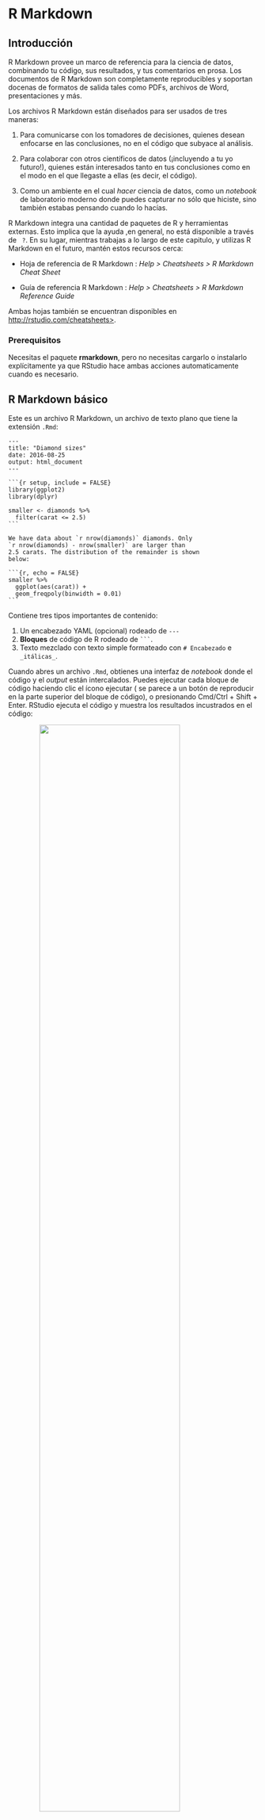 
# R Markdown

## Introducción

R Markdown provee un marco de referencia para la ciencia de datos, combinando tu código, sus resultados, y tus comentarios en prosa. Los documentos de R Markdown son completamente reproducibles y soportan docenas de formatos de salida tales como PDFs, archivos de Word, presentaciones y más.

Los archivos R Markdown están diseñados para ser usados de tres maneras:

1. Para comunicarse con los tomadores de decisiones, quienes desean enfocarse en las
 conclusiones, no en el código que subyace al análisis.

1. Para colaborar con otros científicos de datos (¡incluyendo a tu yo futuro!),
 quienes están interesados tanto en tus conclusiones como en el modo en el que
 llegaste a ellas (es decir, el código).

1. Como un ambiente en el cual _hacer_ ciencia de datos, como un *notebook* de
 laboratorio moderno donde puedes capturar no sólo que hiciste, sino también
 estabas pensando cuando lo hacías.

R Markdown integra una cantidad de paquetes de R y herramientas externas. Esto implica que la ayuda ,en general, no está disponible a través de ` ?`. En su lugar, mientras trabajas a lo largo de este capitulo, y utilizas R Markdown en el futuro, mantén estos recursos cerca:

* Hoja de referencia de R Markdown : _Help > Cheatsheets > R Markdown Cheat Sheet_

* Guía de referencia R Markdown : _Help > Cheatsheets > R Markdown Reference
 Guide_

Ambas hojas también se encuentran disponibles en http://rstudio.com/cheatsheets>.

### Prerequisitos

Necesitas el paquete __rmarkdown__, pero no necesitas cargarlo o instalarlo explícitamente ya que RStudio hace ambas acciones automaticamente cuando es necesario.



## R Markdown básico

Este es un archivo R Markdown, un archivo de texto plano que tiene la extensión `.Rmd`:


````
---
title: "Diamond sizes"
date: 2016-08-25
output: html_document
---

```{r setup, include = FALSE}
library(ggplot2)
library(dplyr)

smaller <- diamonds %>%
  filter(carat <= 2.5)
```

We have data about `r nrow(diamonds)` diamonds. Only 
`r nrow(diamonds) - nrow(smaller)` are larger than
2.5 carats. The distribution of the remainder is shown
below:

```{r, echo = FALSE}
smaller %>%
  ggplot(aes(carat)) +
  geom_freqpoly(binwidth = 0.01)
```
````

Contiene tres tipos importantes de contenido:

 1. Un encabezado YAML (opcional) rodeado de `---`
 1. __Bloques__ de código de R rodeado de ```` ``` ````.
 1. Texto mezclado con texto simple formateado con `# Encabezado` e `_itálicas_`.

Cuando abres un archivo `.Rmd`, obtienes una interfaz de *notebook* donde el código y el *output* están intercalados. Puedes ejecutar cada bloque de código haciendo clic el ícono ejecutar ( se parece a un botón de reproducir en la parte superior del bloque de código), o presionando Cmd/Ctrl + Shift + Enter. RStudio ejecuta el código y muestra los resultados incustrados en el código:

<img src="rmarkdown/diamond-sizes-notebook.png" width="75%" style="display: block; margin: auto;" />

Para producir un reporte completo que contenga todo el texto, código y resultados, hacerclic en "Knit" o presionar Cmd/Ctrl + Shift + K. Puede hacerse tambien de manera programática con `rmarkdown::render("1-example.Rmd")`. Esto mostrará el reporte en el panel *viewer* y crea un archivo HTML independiente que puedes compartir con otros.

<img src="rmarkdown/diamond-sizes-report.png" width="75%" style="display: block; margin: auto;" />

Cuando haces *knit* el documento (knit en español significa tejer), R Markdown envía el .Rmd a _knitr_, http://yihui.name/knitr/, que ejecuta todos los bloques de código y crea un nuevo documento markdown (.md) que incluye el código y su output. El archivo markdown generado por _knitr_ es procesado entonces por pandoc, http://pandoc.org/, que es el responsable de crear el archivo terminado. La ventaja de este flujo de trabajo en dos pasos es que puedes crear un muy amplio rango de formatos de salida, como aprenderás en [Formatos de R markdown ].

<img src="images/RMarkdownFlow.png" width="75%" style="display: block; margin: auto;" />

Para comenzar con tu propio archivo `.Rmd`, selecciona *File > New File > R Markdown...* en la barra de menú. Rstudio iniciará un asistente que puedes usar para pre-rellenar tu archivo con contenido útil que te recuerde como funcionan las principales características de R Markdown.

Las siguientes secciones profundizan en los tres componentes de un documento de R Markdown en más detalle: el texto markdown, los bloques de código y el encabezado YAML.

### Ejercicios

1. Crea un nuevo *notebook* usando _File > New File > R Notebook_. Lee las
 instrucciones. Practica ejecutando los bloques. Verifica que puedes modificar el código,re-ejecútalo, y observa la salida modificada.

1. Crea un nuevo documento R Markdown con _File > New File > R Markdown..._
 Haz clic en el icono apropiado de *Knit*. Haz *Knit* usando el atajo de teclado apropiado. Verifica que puedes modificar el *input* y la actualizacion del *output*.

1. Compara y contrasta el *notebook* de R con los archivos de R markdown que has
 creado antes. ¿Cómo son similares los outputs? ¿Cómo son diferentes? ¿Cómo son similares los inputs? ¿En qué se diferencian? ¿Qué ocurre si copias el encabezado YAML de uno al otro?

1. Crea un nuevo documento R Markdown para cada uno de los tres formatos
 incorporados: HTML, PDF and Word. Haz *knit* en cada uno de estos tres documentos. ¿Como difiere el output? ¿Cómo difiere el input? (Puedes necesitar instalar LaTeX para poder compilar el output en PDF--- RStudio preguntará si esto es necesario).

## Formateo de texto con Markdown

La prosa en los archivos `.Rmd` está escrita en Markdown, un set liviano de convenciones para dar formato a archivos de texto plano. Markdown está diseñado para ser fácil de leer y fácil de escribir. Es tambien muy fácil de aprender. La guía abajo muestra como usar el Markdown de Pandoc, una version ligeramente extendida de markdown que R Markdown comprende.


```
Text formatting 
------------------------------------------------------------

*italic*  or _italic_
**bold**   __bold__
`code`
superscript^2^ and subscript~2~

Headings
------------------------------------------------------------

# 1st Level Header

## 2nd Level Header

### 3rd Level Header

Lists
------------------------------------------------------------

*   Bulleted list item 1

*   Item 2

    * Item 2a

    * Item 2b

1.  Numbered list item 1

1.  Item 2. The numbers are incremented automatically in the output.

Links and images
------------------------------------------------------------

<http://example.com>

[linked phrase](http://example.com)

![optional caption text](path/to/img.png)

Tables 
------------------------------------------------------------

First Header  | Second Header
------------- | -------------
Content Cell  | Content Cell
Content Cell  | Content Cell
```

La mejor manera de aprender es simplemente probar. Tomará unos días, pero pronto se convertirá en algo natural, y no necesitarás pensar en ellas. Si te olvidas, puedes tener una útil hoja de referencia con *Help > Markdown Quick Reference*.

### Ejercicios

1. Practica lo que has aprendido crando un CV breve. El título debería ser tu nombre,
 y deberías incluir encabezados para (por lo menos) educación o empleo. Cada una de las secciones debería incluir una lista punteada de trabajos/ títulos obtenidos. Resalta año en negrita.

1. Usando la referencia rapida de R Markdown, descubre como:

 1. Agregar una nota al pie.
 1. Agregar una linea horizontal.
 1. Agregar una cita en bloque.

1. Copia y pega los contenidos de `diamond-sizes.Rmd` desde
 <https://github.com/hadley/r4ds/tree/master/rmarkdown> a un documento local de R Markdown. Revisa que puedes ejecutarlo, agrega texto despues del poligono de frecuencias que describa sus caracteristicas más llamativas.

## Bloques de código

Para ejecutar código dentro de un documento R Markdown, necesitas insertar un bloque. Hay tres maneras para hacerlo:

1. El atajo de teclado Cmd/Ctrl + Alt + I

1. El icono "Insertar" en la barra de edición

1. Tipeando manualmente los delimitadores de bloque ` ```{r} ` y ` ``` `.

Obviamente, recomendaría que aprendieras a usar el atajo de teclado. A largo plazo, te ahorrará mucho tiempo.

Puedes continuar ejecutando el código usando el atajo de teclado que para este momento (espero!) ya conoces y amas : Cmd/Ctrl + Enter. Sin embargo, los bloques de código tienen otro atajo de teclado: Cmd/Ctrl + Shift + Enter, que ejecuta todo el código en el bloque. Piensa el bloque como una función. Un bloque debería ser relativamente autónomo,y enfocado alrededor de una sola tarea.

Las siguientes secciones decriben el encabezado de bloque que consiste en ```` ```{r ````, seguido por un nombre opcional para el bloque, seguido entonces por opciones separadas por comas, y concluyendo con `}`. Inmediatamente después sigue tu código de R el bloque y el fin del bloque se indica con un ```` ``` ```` final.

### Nombres en bloques

Los bloques puede tener opcionalmente nombres : ```` ```{r nombre} ````. Esto presenta tres ventajas:

1. Puedes navegar más fácilmente a bloques específicos usando el navegador de código
 desplegable abajo a la izquierda en el editor de *script*:

 <img src="screenshots/rmarkdown-chunk-nav.png" width="30%" style="display: block; margin: auto;" />

1. Los gráficos producidos por los bloques tendrán nombres útiles que hace que sean
 más fáciles de utilizar en otra parte. Máa sobre esto en [otras opciones importantes].

1. Puedes crear redes de bloque cacheados para evitar re-ejecutar computos costosos
 en cada ejecucion. Más sobre esto mas adelante.

Hay un nombre de bloque que tiene comportamiento especial: `setup`. Cuando te encuentras en modo *notebook*, el bloque llamado setup se ejecutará automáticamente una vez, antes de ejecutar cualquier otro código.

### Opciones en bloques

La salida de los bloques puede personalizarse con __options__, argumentos suministrados al encabezado del bloque. Knitr provee casi 60 opciones para que puedas usar para personalizar tus bloques de código. Aqui cubriremos las opciones de bloques mas imporantes que usaras más frecuentemente. Puedes ver la lista completa en <http://yihui.name/knitr/options/>.

El set de opciones más importantes controla si tu bloque de código es ejecutado y que resultados estarán insertos en el reporte terminado:

* `eval = FALSE` evita que código sea evaluado. (Y obviamente si el código no es
 ejecutado no se generaran resultados). Esto es útil para mostrar códigos de ejemplo,o para deshabilitar un gran bloque de código sin comentar cada línea.

* `include = FALSE` ejecuta el código, pero no muestra el código o los resultados
 en el documento final. Usa esto para que código de configuracion que no quieres que abarrote tu reporte.

* `echo = FALSE` evita que se vea el código, pero no los resultados en el archivo
 final. Utiliza esto cuando quieres escribir reportes enfocados a personas que no quieren ver el código subyacente de R.

* `message = FALSE` o `warning = FALSE` evita que aparezcan mensajes o advertencias
 en el archivo final.

* `results = 'hide'` oculta el *output* impreso; `fig.show = 'hide'` oculta
 gráficos.

* `error = TRUE` causa que el *render* continúe incluso si el código devuelve un error.
 Esto es algo que raramente quieres incluir en la version final de tu reporte, pero puede ser muy útil si necesitas depurar exactamente que ocurre dentro de tu `.Rmd`. Es también útil si estas enseñando R y quieres incluir deliberadamente un error. Por defecto, `error = FALSE` provoca que el *knitting* falle si hay incluso un error en el documento.

La siguiente tabla resume que tipos de *output* suprime cada opción:

Opción | Ejecuta | Muestra | Output | Gráficos | Mensajes |Advertencias
-------------------|----------|-----------|--------|----------|----------|------------
`eval = FALSE` | - | | - | - | - | -
`include = FALSE` | | - | - | - | - | -
`echo = FALSE` | | - | | | |
`results = "hide"` | | | - | | |
`fig.show = "hide"`| | | | - | |
`message = FALSE` | | | | | - |
`warning = FALSE` | | | | | | -

### Tablas

Por defecto, R Markdown imprime data frames y matrices tal como se ven en la consola:


```r
mtcars[1:5, ]
#>                    mpg cyl disp  hp drat   wt qsec vs am gear carb
#> Mazda RX4         21.0   6  160 110 3.90 2.62 16.5  0  1    4    4
#> Mazda RX4 Wag     21.0   6  160 110 3.90 2.88 17.0  0  1    4    4
#> Datsun 710        22.8   4  108  93 3.85 2.32 18.6  1  1    4    1
#> Hornet 4 Drive    21.4   6  258 110 3.08 3.21 19.4  1  0    3    1
#> Hornet Sportabout 18.7   8  360 175 3.15 3.44 17.0  0  0    3    2
```

Si prefieres que los datos tengan formato adicional puedes usar la función `knitr::kable`. El siguente código genera una Tabla \@ref(tab:kable).


```r
knitr::kable(
  mtcars[1:5, ],
  caption = "Un kable de knitr."
)
```



Table: (\#tab:kable)Un kable de knitr.

                      mpg   cyl   disp    hp   drat     wt   qsec   vs   am   gear   carb
------------------  -----  ----  -----  ----  -----  -----  -----  ---  ---  -----  -----
Mazda RX4            21.0     6    160   110   3.90   2.62   16.5    0    1      4      4
Mazda RX4 Wag        21.0     6    160   110   3.90   2.88   17.0    0    1      4      4
Datsun 710           22.8     4    108    93   3.85   2.32   18.6    1    1      4      1
Hornet 4 Drive       21.4     6    258   110   3.08   3.21   19.4    1    0      3      1
Hornet Sportabout    18.7     8    360   175   3.15   3.44   17.0    0    0      3      2

Lee la documentación para `?knitr::kable` para ver los otros modos en los que puedes personalizar la tabla. Para una mayor personalización, considera los paquetes __xtable__, __stargazer__, __pander__, __tables__, y __ascii__. Cada uno provee un set de herramientas para generar tablas con formato a partir código de R.

Hay tambien una gran cantidad de opciones para controlar como las figuras estan embebidas o incrustadas. Aprenderás sobre esto en [ guardando tus gráficos].

### Caching

Normalmente, cada *knit* de un documento empieza desde una sesión limpia. Esto es genial para reproducibilidad, porque se asegura que has capturado cada cómputo importante en el código. Sin embargo, puede ser dolorosos si tienes cómputos que toman mucho tiempo. La solución es `cache = TRUE`. Cuando está funcionando, esto guarda el output del bloque a un archivo especialmente en el disco. En corridas subsecuentes, _knitr_ revisara si el código ha cambiado y si no ha cambiado, reutilizará los resultados del cache.

El sistema de cache debe ser usado con cuidado, porque por defecto está solo basado en el código, no en sus dependencias. Por ejemplo , aqui el bloque `datos_procesados` depende del bloque `datos_crudos`:


 ```{r datos_crudos}
 datosCrudos <- readr::read_csv("un_archivo_muy_grande.csv")
 ```

 ```{r datos_procesados, cache = TRUE}
 datosProcesados <- datosCrudos %>%
 filter(!is.na(variableImportada)) %>%
 mutate(nuevaVariable = transformacionComplicada(x, y, z))
 ```

*Cacheing* el bloque `processed_data` significa que tendrás que re-ejecutar si cambia el pipeline de _dplyr_, pero no podrás re-ejecutarlo si cambia el `read_csv()`. Puedes evitar este problema con la opción de bloque `dependson`:

 ```{r datos_procesados, cache = TRUE, dependson = "raw_data"}
 datosProcesados <- datosCrudos %>%
 filter(!is.na(variableImportada)) %>%
 mutate(nuevaVariable = transformacionComplicada(x, y, z))
 ```

`dependson` debería incluir un vector de caracteres para *cada* bloque que el bloque cached depende. _Knitr_ actualizará los resultados para el vector cached cada vez que detecta que una de sus dependencias ha cambiado.

Nota que los bloques de código no se actualizaran si el archivo `un_archivo_muy_grande.csv` cambia, porque _knitr_ hace *cache* solo los cambios dentro del archivo `.Rmd`. Si quieres seguir los cambios a ese archivo puedes usar la opción `cache.extra`. Esta es una expresión arbritaria de R que invalidará el *cache* cada vez que cambie. Una buena función a usar es `file.info()`: genera mucha información sobre el archivo incluyendo cuando fue su última modificación. Puedes escribir entonces:

 ```{r raw_data, cache.extra = file.info("a_very_large_file.csv")}
 rawdata <- readr::read_csv("a_very_large_file.csv")
 ```

 ```{r datos_crudos, cache.extra = file.info("un_archivo_muy_grande.csv")}
 datosCrudos <- readr::read_csv("un_archivo_muy_grande.csv")
 ```

A medida que tus estrategias de *caching* se vuelven progresivamente mas complicadas, es una buena idea limpiar regularmente todos tus *caches* con `knitr::clean_cache()`.

Siguiendo el consejo de [David Robinson](https://twitter.com/drob/status/738786604731490304) para nombrar estos bloques: cada bloque está nombrado por el objeto primario que crea. Esto hace mucho más fácil entender la especificacion `dependson`.

### Opciones globales

A medida que trabajes más con _knitr_, descubrirás que algunas de las opciones de bloque por defecto no se ajustan a tus necesidades y querrás cambiarlas. Puedes hacer esto incluyendo `knitr::opts_chunk$set()` en un bloque de código. Por ejemplo, cuando escribo libros y tutoriales seteo:


```r
knitr::opts_chunk$set(
  comment = "#>",
  collapse = TRUE
)
```

Esto utiliza mi formato preferido de comentarios, y se asegura que el código y el *output* se mantienen entrelazados. Por otro lado, si preparas un reporte, puedes setear:

```r
knitr::opts_chunk$set(
  echo = FALSE
)
```

Esto ocultara el código por defecto, asi que solo mostrará los bloques que deliberadamente has elegido mostrar( con `echo = TRUE`). Puedes considerar setear `message = FALSE` y `warning = FALSE`, pero eso puede hacer mas díficil de depurar problemas porque no verías ningun mensajes en el documento final.

### Código en la línea

Hay otro modo de incrustar código R en un documento R Markdown: directamente en el texto, con:`` `r ` ``. Esto puede ser muy útil si mencionas propiedades de tu datos en el texto. Por ejemplo, en el documento de ejemplo que utilice al comienzo del capitulo tenía:

> Tenemos datos sobre `` `r nrow(diamonds)` `` diamantes.
> Solo `` `r nrow(diamonds) - nrow(smaller)` `` son mayores que
> 2.5 quilates. La distribucion de lo restante se muestra abajo:

Cuando hacemos *knit*, los resultados de estos computós estan insertos en el texto:

> Tenemos datos de 53940 diamantes. solo 126 son mas grandes que
> 2.5 quilates. La distribucion de lo restante se muestra abajo:

Cuando insertas números en el texto, `format()` es tu amigo. Esto permite que se seten el número de `digitos` para que no imprimas con un grado rídiculo de precision, y una `big.mark` para hacer que los números sean mas fáciles de leer. Siempre combino estos en una función de ayuda:


```r
comma <- function(x) format(x, digits = 2, big.mark = ",")
comma(3452345)
#> [1] "3,452,345"
comma(.12358124331)
#> [1] "0.12"
```

### Ejercicios

1. Incluye una seccion que explore como los tamaños de diamantes varian por corte, color y claridad. Asume
 que escribes un reporte para alguien que no conoce R, y en lugar de setear `echo = FALSE` en cada bloque, setear una opción global.

1. Descarga `diamond-sizes.Rmd` de <https://github.com/hadley/r4ds/tree/master/rmarkdown>. Agrega una sección
 que describa los 20 diamantes mas grandes, incluyendo una tabla que muestre sus atributos más importantes.

1. Modifica `diamonds-sizes.Rmd` para usar `comma()` para producir un formato de *output* ordenado. Tambien
 incluye el porcentaje de diamantes que son mayores a 2.5 quilates.

1. Setea una red de bloques donde `d` depende de `c` y `b`, y
 tanto `b` y `c` dependen de `a`. Haz que cada bloque imprima `lubridate::now()`, set `cache = TRUE`, y verifica entonces tu comprension del almacenamiento en *cache*.

## Solucionando problemas

Los documentos de solución de problemas en R Markdown pueden ser un desafío porque no te encuentras en un ambiente de R interactivo, y necesitarás saber algunos trucos nuevos. La primer cosa que debes intentar es recrear el problema en una sesión interactiva. Reinicia R, después "Ejecuta todos los bloques" (ya sea en el menú de código , bajo la zona de Ejecutar ), o con el atajo del teclado Ctrl + Alt + R. Si tienes suerte, eso recreará el problema, y podrás descubrir lo que esta ocurriendo interactivamente.

Si eso no ayuda, debe haber algo diferente entre tu ambiente interactivo y el ambiente de R Markdown. Tendrás que explorar sistemáticamente las opciones. La diferencia más común es el directorio de trabajo: el directorio de trabajo de R Markdown es el directorio en el que se encuentra. Revisa que el directorio de trabajo es el que esperas incluyendo `getwd()` en un bloque.

A continuación, piensa todas las cosas que pueden causar el error. Necesitarás revisar sistemáticamente que tu sesión de R y tu sesión de R Markdown son lo mismo. La manera mas fácil de hacer esto es setear `error = TRUE` en el bloque que causa problemas, usa entonces `print()` y `str()` para revisar que la configuración es la esperada.

## Encabezado YAML

Puedes controlar otras configuraciones de "documento completo" retocando los parametros del encabezado YAML. Estarás preguntandote que significa YAML: en inglés *"yet another markup language"* signifca algo como *"otro lenguaje markup"*, el cual esta diseñado para representar datos jerárquicos de modo tal que es fácil de escribir y leer para humanos. R Markdown utiliza esto para controlar muchos detalles del *output.* Aqui discutiremos dos: parametros del documento y bibliografías.

### Parámetros

Los documentos R Markdown pueden incluir uno o mas parámetros cuyos valores pueden ser seteado cuando haces render al reporte. Los parámetros son útiles cuandos quieres re-renderizar el mismo reporte con valores distintos con varios inputs clave. Por ejemplo, podrias querer producir reportes de venta por ramas, resultados de examen por alumno, resumenes demograficos por pais. Para declarar uno o mas parametros, utiliza el campo `params`.

Este ejemplo utiliza el parametro `my_class` para determinar que clase de auto mostrar:


````
---
output: html_document
params:
  my_class: "suv"
---

```{r setup, include = FALSE}
library(ggplot2)
library(dplyr)

class <- mpg %>% filter(class == params$my_class)
```

# Fuel economy for `r params$my_class`s

```{r, message = FALSE}
ggplot(class, aes(displ, hwy)) +
  geom_point() +
  geom_smooth(se = FALSE)
```
````

Como puedes ver, los parámetros estan disponibles dentro de los bloques de código como una lista de solo lectura llamada `params`.

Puedes escribir vectores átomicos directamente en el encabezado YAML. Puedes tambien ejecutar arbitrariamente expresiones de R introduciendo previamente el valor del parámetro con `!r`. Esta es una buena manera de especificar parametros de fecha/hora.

```yaml
params:
 start: !r lubridate::ymd("2015-01-01")
 snapshot: !r lubridate::ymd_hms("2015-01-01 12:30:00")
```

En RStudio, puedes hacer clic en la opción "Knit with Parameters en el menú desplegable *Knit* para setear parámetros,renderizar y previsualizar en un un simple paso amigable para el usuario. Puedes personalizar el diálogo seteando otras opciones en el encabezado. Ver para mas detalles <http://rmarkdown.rstudio.com/developer_parameterized_reports.html#parameter_user_interfaces>.

De manera alternativa, si necesitas producir varios reportes parametrizados puedes incluir `rmarkdown::render()` con una lista de `params`:


```r
rmarkdown::render("fuel-economy.Rmd", params = list(my_class = "suv"))
```

Esto es particularmente poderoso en conjuncion con `purrr:pwalk()`. El siguiente ejemplo crea un reporte para cada valor de `class` que se encuentra `mpg`. Primero creamos un data frame que tiene una fila para cada clase, dando el `filename` del reporte y los `params`:


```r
reports <- tibble(
  class = unique(mpg$class),
  filename = stringr::str_c("fuel-economy-", class, ".html"),
  params = purrr::map(class, ~ list(my_class = .))
)
reports
#> # A tibble: 7 x 3
#>   class   filename                  params    
#>   <chr>   <chr>                     <list>    
#> 1 compact fuel-economy-compact.html <list [1]>
#> 2 midsize fuel-economy-midsize.html <list [1]>
#> 3 suv     fuel-economy-suv.html     <list [1]>
#> 4 2seater fuel-economy-2seater.html <list [1]>
#> 5 minivan fuel-economy-minivan.html <list [1]>
#> 6 pickup  fuel-economy-pickup.html  <list [1]>
#> # … with 1 more row
```

Entonces unimos los nombres de las columnas con los nombres de los argumentos de `render()`, y utiliza **parallel** del paquete purrr para `render()` una vez para cada fila:


```r
reports %>%
  select(output_file = filename, params) %>%
  purrr::pwalk(rmarkdown::render, input = "fuel-economy.Rmd")
```

### Bibliografías y citas

Pandoc puede generar automaticamente citas y bibliografia en varios estilos. Para usar esta caracteristica, especifica un archivo de bibliografia usando el campo `bibliography` en el encabezado de tu archivo. El campo debe incluir una ruta del directorio que contiene tu archivo .Rmd al archivo que contiene el archivo de la bibliografía:

```yaml
bibliography: rmarkdown.bib
```

Puedes usar muchos formatos comunes de biliografía incluyendo BibLaTeX, BibTeX, endnote, medline.

Para crear una cita dentro de tu archivo .Rmd, usa una clave compuesta de ‘@’ + el identificador de la cita del archivo de la bibliografia. Despues ubica esta cita entre corchetes. Aqui hay algunos ejemplos:

```markdown
Multiple citas se separan con un `;`: Bla bla[@smith04; @doe99].

Puedes incluir comentarios arbritarios dentro de los corchetes:
Bla bla [ver @doe99, pp. 33-35; tambiée @smith04, ch. 1].

Remover los corchetes para crear una cita dentro del texto @smith04
dice bla, o @smith04 [p. 33] says bla.

Agrega un signo `-` antes de la cita para eliminar el nombre del autor:

Smith dice bla [-@smith04].
```

Cuando R Markdown hace *render* de tu archivo, construirá y agregará una bibliografía al final del documento. La bibliografia contendrá cada una de las referencias citadas de tu archivo de bibliografia, pero no contendrá un encabezado de sección. Como resultado, es una práctica común finalizar el archivo con un encabezado de sección para la bibliografía, tales como `# Referencias` or `# Bibliografia`.

Puedes cambiar el estilo de tus citas y bibliografia referenciando un archivo CSL (del ingles,"citation style language", lengaje de estilo de citas ) en el campo `csl`:

```yaml
bibliography: rmarkdown.bib
csl: apa.csl
```

Tal y como en el campo de bilbiografia, tu archivo csl deberia contener una ruta al archivo. Aqui asumo que el archivo csl esta en el mismo directorio que el archivo .Rmd. Un buen lugar para encontrar archivos de estilos para estilos de bilbiografia comunes es <http://github.com/citation-style-language/styles>.

## Aprendiendo más

R Markdown es todavía relativamente reciente, y todavia está creciendo rápidamente. El mejor lugar para estar al tanto de las innovaciones es el sitio oficial de R Markdown: <http://rmarkdown.rstudio.com>.

Hay dos tópicos importantes que no hemos mencionado aquí: colaboraciones y los detalles de comunicar de manera precisa tus ideas a otros humanos. La colaboración es una parte vital de la ciencia de datos moderna, podria hacer tu vida mucho mas facil usando herramientas de control de versión, tales como Git y GitHub. Recomendamos dos recursos gratuitos que te enseñaran Git:

1. "Happy Git with R": una introduccion amigable al usario a Git and GitHub a usarios de R, de Jenny Bryan. El
 libro esta disponible de manera libre online en: <http://happygitwithr.com>

1. El capitulo "Git and GitHub" de _R Packages_, de Hadley Wickham. Puedes también leerlo online: <http://r-
 pkgs.had.co.nz/git.html>.

Tampoco he mencionado lo que deberías en realidad escribir para poder comunicar claramente los resultados de tu análisis. Para mejorar tu escritura, recomiendo leer cualquiera de estos libros: [_Style: Lessons in Clarity and Grace_](https://amzn.com/0134080416) de Joseph M. Williams & Joseph Bizup, or [_The Sense of Structure: Writing from the Reader's Perspective_](https://amzn.com/0205296327) de George Gopen. Ambos libros te ayudarán a entender la estructura de oraciones y párrafos, y te dar<n las herramienta para hacer mas clara tu escritura ( Estos libros son bastante caros si son comprados nuevos, pero dado que son usados en muchas clases de inglés hay muchas copias baratas de segunda mano). George Gopen tambien a escrito varios articulos cortos sobre escritura en <https://www.georgegopen.com/the-litigation-articles.html>. Están dirigidos a abogados, pero casi todo también se aplica a los científicos de datos.
